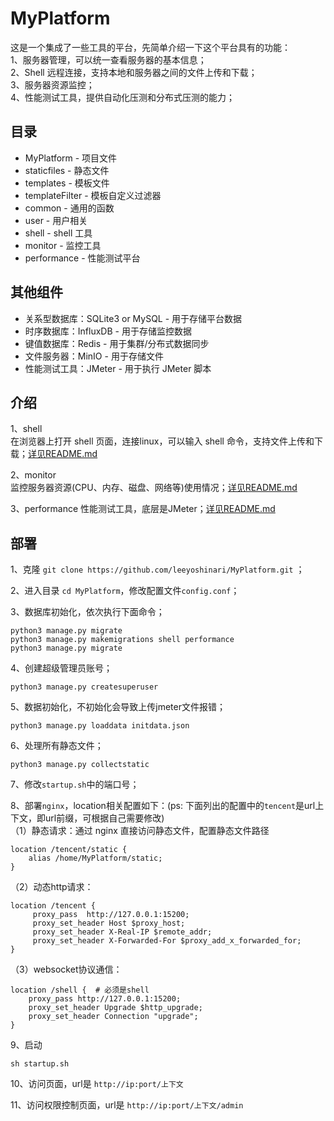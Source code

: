 # MyPlatform
这是一个集成了一些工具的平台，先简单介绍一下这个平台具有的功能：<br>
1、服务器管理，可以统一查看服务器的基本信息；<br>
2、Shell 远程连接，支持本地和服务器之间的文件上传和下载；<br>
3、服务器资源监控；<br>
4、性能测试工具，提供自动化压测和分布式压测的能力；<br>

## 目录
- MyPlatform - 项目文件
- staticfiles - 静态文件
- templates - 模板文件
- templateFilter - 模板自定义过滤器
- common - 通用的函数
- user - 用户相关
- shell - shell 工具
- monitor - 监控工具
- performance - 性能测试平台


## 其他组件
- 关系型数据库：SQLite3 or MySQL - 用于存储平台数据
- 时序数据库：InfluxDB - 用于存储监控数据
- 键值数据库：Redis - 用于集群/分布式数据同步
- 文件服务器：MinIO - 用于存储文件
- 性能测试工具：JMeter - 用于执行 JMeter 脚本

## 介绍
1、shell<br>
在浏览器上打开 shell 页面，连接linux，可以输入 shell 命令，支持文件上传和下载；[详见README.md](https://github.com/leeyoshinari/MyPlatform/tree/main/shell)

2、monitor<br>
监控服务器资源(CPU、内存、磁盘、网络等)使用情况；[详见README.md](https://github.com/leeyoshinari/MyPlatform/tree/main/monitor)

3、performance
性能测试工具，底层是JMeter；[详见README.md](https://github.com/leeyoshinari/MyPlatform/tree/main/performance)


## 部署
1、克隆 `git clone https://github.com/leeyoshinari/MyPlatform.git` ；

2、进入目录 `cd MyPlatform`，修改配置文件`config.conf`；

3、数据库初始化，依次执行下面命令；<br>
```shell script
python3 manage.py migrate
python3 manage.py makemigrations shell performance
python3 manage.py migrate
```

4、创建超级管理员账号；
```shell script
python3 manage.py createsuperuser
```

5、数据初始化，不初始化会导致上传jmeter文件报错；
```shell script
python3 manage.py loaddata initdata.json
```

6、处理所有静态文件；
```shell script
python3 manage.py collectstatic
```

7、修改`startup.sh`中的端口号；

8、部署`nginx`，location相关配置如下：(ps: 下面列出的配置中的`tencent`是url上下文，即url前缀，可根据自己需要修改)<br>
（1）静态请求：通过 nginx 直接访问静态文件，配置静态文件路径
```shell script
location /tencent/static {
    alias /home/MyPlatform/static;
}
```
（2）动态http请求：
```shell script
location /tencent {
     proxy_pass  http://127.0.0.1:15200;
     proxy_set_header Host $proxy_host;
     proxy_set_header X-Real-IP $remote_addr;
     proxy_set_header X-Forwarded-For $proxy_add_x_forwarded_for;
}
```
（3）websocket协议通信：
```shell script
location /shell {  # 必须是shell
    proxy_pass http://127.0.0.1:15200;
    proxy_set_header Upgrade $http_upgrade;
    proxy_set_header Connection "upgrade";
}
```

9、启动
```
sh startup.sh
```

10、访问页面，url是 `http://ip:port/上下文`

11、访问权限控制页面，url是 `http://ip:port/上下文/admin`


